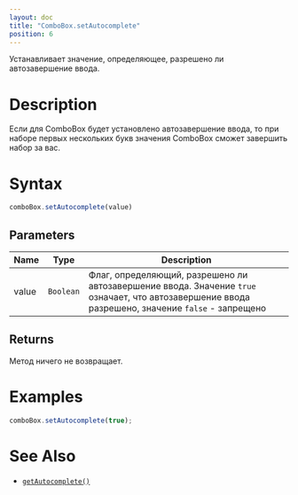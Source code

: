 ```yaml
---
layout: doc
title: "ComboBox.setAutocomplete"
position: 6
---
```


Устанавливает значение, определяющее, разрешено ли автозавершение ввода.

# Description

Если для ComboBox будет установлено автозавершение ввода, то при наборе первых нескольких букв значения ComboBox сможет завершить набор за вас.

# Syntax

```js
comboBox.setAutocomplete(value)
```

## Parameters

|Name|Type|Description|
|----|----|-----------|
|value|`Boolean`|Флаг, определяющий, разрешено ли автозавершение ввода. Значение `true` означает, что автозавершение ввода разрешено, значение `false` - запрещено|

## Returns

Метод ничего не возвращает.

# Examples

```js
comboBox.setAutocomplete(true);
```

# See Also

* [`getAutocomplete()`](../ComboBox.getAutocomplete/)
